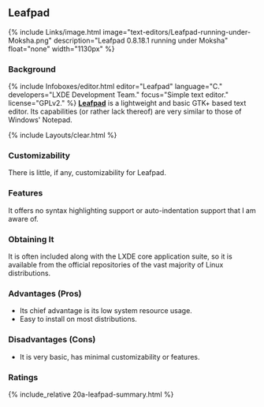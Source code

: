 ## Leafpad
{% include Links/image.html image="text-editors/Leafpad-running-under-Moksha.png" description="Leafpad 0.8.18.1 running under Moksha" float="none" width="1130px" %}

### Background
{% include Infoboxes/editor.html editor="Leafpad" language="C." developers="LXDE Development Team." focus="Simple text editor." license="GPLv2." %}
[**Leafpad**](http://tarot.freeshell.org/leafpad/) is a lightweight and basic GTK+ based text editor. Its capabilities (or rather lack thereof) are very similar to those of Windows' Notepad.

{% include Layouts/clear.html %}<br/>

### Customizability
There is little, if any, customizability for Leafpad.

### Features
It offers no syntax highlighting support or auto-indentation support that I am aware of.

### Obtaining It
It is often included along with the LXDE core application suite, so it is available from the official repositories of the vast majority of Linux distributions.

### Advantages (Pros)
* Its chief advantage is its low system resource usage.
* Easy to install on most distributions.

### Disadvantages (Cons)
* It is very basic, has minimal customizability or features.

### Ratings
{% include_relative 20a-leafpad-summary.html %}

